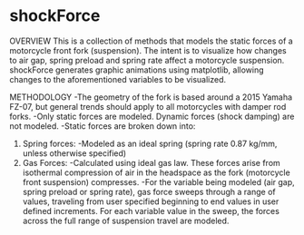 # shockForce
OVERVIEW
This is a collection of methods that models the static forces of a motorcycle front fork (suspension).  The intent is to visualize how changes to air gap, spring preload and spring rate affect a motorcycle suspension. shockForce generates graphic animations using matplotlib, allowing changes to the aforementioned variables to be visualized. 

METHODOLOGY
-The geometry of the fork is based around a 2015 Yamaha FZ-07, but general trends should apply to all motorcycles with damper rod forks.
-Only static forces are modeled.  Dynamic forces (shock damping) are not modeled.
-Static forces are broken down into:
  1) Spring forces:
      -Modeled as an ideal spring (spring rate 0.87 kg/mm, unless otherwise specified)
  2) Gas Forces:
      -Calculated using ideal gas law.  These forces arise from isothermal compression of air in the headspace as the fork (motorcycle front suspension) compresses.
-For the variable being modeled (air gap, spring preload or spring rate), gas force sweeps through a range of values, traveling from user specified beginning to end values in user defined increments.  For each variable value in the sweep, the forces across the full range of suspension travel are modeled.
